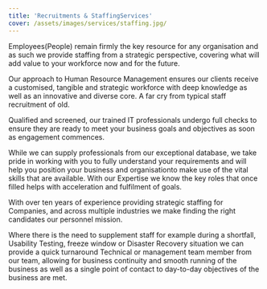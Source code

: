 ```yaml
---
title: 'Recruitments & StaffingServices'
cover: /assets/images/services/staffing.jpg/
---
```


Employees(People) remain firmly the key resource for any organisation and as such we provide staffing from a strategic perspective, covering what will add value to your workforce now and for the future. 


Our approach to Human Resource Management ensures our clients receive a customised, tangible and strategic workforce with deep knowledge as well as an innovative and diverse core. A far cry from typical staff recruitment of old. 


Qualified and screened, our trained IT professionals undergo full checks to ensure they are ready to meet your business goals and objectives as soon as engagement commences.


While we can supply professionals from our exceptional database, we take pride in working with you to fully understand your requirements and will help you position your business and organisationto make use of the vital skills that are available. With our Expertise we know the key roles that once filled helps with acceleration and fulfilment of goals.


With over ten years of experience providing strategic staffing for Companies, and across multiple industries we make finding the right candidates our personnel mission.


Where there is the need to supplement staff for example during a shortfall, Usability Testing, freeze window or Disaster Recovery situation we can provide a quick turnaround Technical or management team member from our team, allowing for business continuity and smooth running of the business as well as a single point of contact to day-to-day objectives of the business are met.